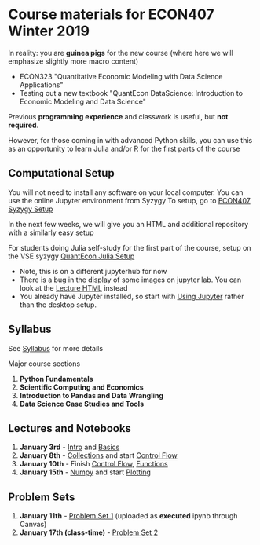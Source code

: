 # Course materials for ECON407 Winter 2019
In reality: you are **guinea pigs** for the new course (where here we will emphasize slightly more macro content)

* ECON323 "Quantitative Economic Modeling with Data Science Applications"
* Testing out a new textbook "QuantEcon DataScience: Introduction to Economic Modeling and Data Science"

Previous **programming experience** and classwork is useful, but **not required**.

However, for those coming in with advanced Python skills, you can use this as an opportunity to learn Julia and/or R for the first parts of the course

## Computational Setup

You will not need to install any software on your local computer.  You can use the online Jupyter environment from Syzygy
To setup, go to [ECON407 Syzygy Setup](https://ubc.syzygy.ca/jupyter/user-redirect/git-pull?repo=https://github.com/QuantEcon/quantecon-notebooks-datascience&app=lab)

In the next few weeks, we will give you an HTML and additional repository with a similarly easy setup

For students doing Julia self-study for the first part of the course, setup on the VSE syzygy [QuantEcon Julia Setup](https://vse.syzygy.ca/jupyter/user-redirect/git-pull?repo=https://github.com/QuantEcon/lecture-jl-notebooks&app=lab)
 * Note, this is on a different jupyterhub for now
 * There is a bug in the display of some images on jupyter lab.  You can look at the [Lecture HTML](https://lectures.quantecon.org/jl/) instead 
 * You already have Jupyter installed, so start with [Using Jupyter](https://lectures.quantecon.org/jl/getting_started.html#Using-Jupyter) rather than the desktop setup.

## Syllabus
See [Syllabus](syllabus.md) for more details

Major course sections
1. **Python Fundamentals**
2. **Scientific Computing and Economics**
3. **Introduction to Pandas and Data Wrangling**
4. **Data Science Case Studies and Tools**

## Lectures and Notebooks
1. **January 3rd** - [Intro](https://nbviewer.jupyter.org/github/QuantEcon/quantecon-notebooks-datascience/blob/master/intro.ipynb) and [Basics](https://nbviewer.jupyter.org/github/QuantEcon/quantecon-notebooks-datascience/blob/master/basics.ipynb)
2. **January 8th** - [Collections](https://nbviewer.jupyter.org/github/QuantEcon/quantecon-notebooks-datascience/blob/master/collections.ipynb) and start [Control Flow](https://nbviewer.jupyter.org/github/QuantEcon/quantecon-notebooks-datascience/blob/master/control_flow.ipynb)
3. **January 10th** - Finish [Control Flow](https://nbviewer.jupyter.org/github/QuantEcon/quantecon-notebooks-datascience/blob/master/control_flow.ipynb),  [Functions](https://nbviewer.jupyter.org/github/QuantEcon/quantecon-notebooks-datascience/blob/master/functions.ipynb)
4. **January 15th** - [Numpy](https://nbviewer.jupyter.org/github/QuantEcon/quantecon-notebooks-datascience/blob/master/scientific/numpy_arrays.ipynb) and start [Plotting](https://nbviewer.jupyter.org/github/QuantEcon/quantecon-notebooks-datascience/blob/master/scientific/plotting.ipynb)


## Problem Sets
1. **January 11th** - [Problem Set 1](https://nbviewer.jupyter.org/github/QuantEcon/quantecon-notebooks-datascience/blob/master/problem_sets/problem_set_1.ipynb) (uploaded as **executed** ipynb through Canvas)
2. **January 17th (class-time)** - [Problem Set 2](https://nbviewer.jupyter.org/github/QuantEcon/quantecon-notebooks-datascience/blob/master/problem_sets/problem_set_2.ipynb)

